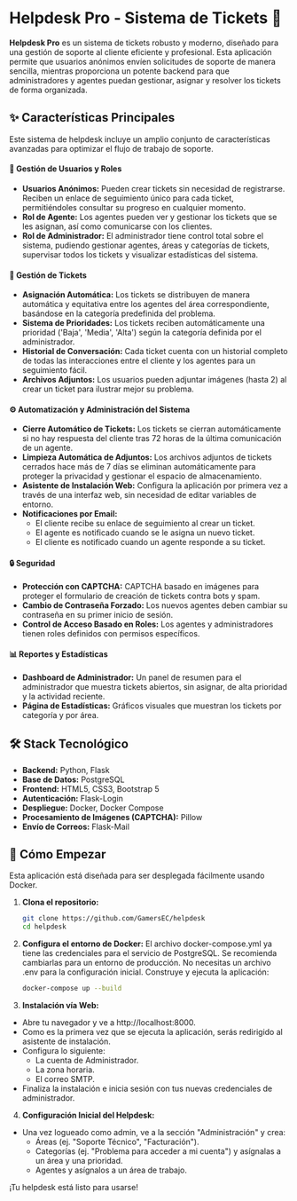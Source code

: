 # Helpdesk Pro - Sistema de Tickets 🎫

**Helpdesk Pro** es un sistema de tickets robusto y moderno, diseñado para una gestión de soporte al cliente eficiente y profesional. Esta aplicación permite que usuarios anónimos envíen solicitudes de soporte de manera sencilla, mientras proporciona un potente backend para que administradores y agentes puedan gestionar, asignar y resolver los tickets de forma organizada.


## ✨ Características Principales

Este sistema de helpdesk incluye un amplio conjunto de características avanzadas para optimizar el flujo de trabajo de soporte.

#### 👤 Gestión de Usuarios y Roles
- **Usuarios Anónimos:** Pueden crear tickets sin necesidad de registrarse. Reciben un enlace de seguimiento único para cada ticket, permitiéndoles consultar su progreso en cualquier momento.
- **Rol de Agente:** Los agentes pueden ver y gestionar los tickets que se les asignan, así como comunicarse con los clientes.
- **Rol de Administrador:** El administrador tiene control total sobre el sistema, pudiendo gestionar agentes, áreas y categorías de tickets, supervisar todos los tickets y visualizar estadísticas del sistema.

#### 🎫 Gestión de Tickets
- **Asignación Automática:** Los tickets se distribuyen de manera automática y equitativa entre los agentes del área correspondiente, basándose en la categoría predefinida del problema.
- **Sistema de Prioridades:** Los tickets reciben automáticamente una prioridad ('Baja', 'Media', 'Alta') según la categoría definida por el administrador.
- **Historial de Conversación:** Cada ticket cuenta con un historial completo de todas las interacciones entre el cliente y los agentes para un seguimiento fácil.
- **Archivos Adjuntos:** Los usuarios pueden adjuntar imágenes (hasta 2) al crear un ticket para ilustrar mejor su problema.

#### ⚙️ Automatización y Administración del Sistema
- **Cierre Automático de Tickets:** Los tickets se cierran automáticamente si no hay respuesta del cliente tras 72 horas de la última comunicación de un agente.
- **Limpieza Automática de Adjuntos:** Los archivos adjuntos de tickets cerrados hace más de 7 días se eliminan automáticamente para proteger la privacidad y gestionar el espacio de almacenamiento.
- **Asistente de Instalación Web:** Configura la aplicación por primera vez a través de una interfaz web, sin necesidad de editar variables de entorno.
- **Notificaciones por Email:**
    - El cliente recibe su enlace de seguimiento al crear un ticket.
    - El agente es notificado cuando se le asigna un nuevo ticket.
    - El cliente es notificado cuando un agente responde a su ticket.

#### 🔒 Seguridad
- **Protección con CAPTCHA:** CAPTCHA basado en imágenes para proteger el formulario de creación de tickets contra bots y spam.
- **Cambio de Contraseña Forzado:** Los nuevos agentes deben cambiar su contraseña en su primer inicio de sesión.
- **Control de Acceso Basado en Roles:** Los agentes y administradores tienen roles definidos con permisos específicos.

#### 📊 Reportes y Estadísticas
- **Dashboard de Administrador:** Un panel de resumen para el administrador que muestra tickets abiertos, sin asignar, de alta prioridad y la actividad reciente.
- **Página de Estadísticas:** Gráficos visuales que muestran los tickets por categoría y por área.

## 🛠️ Stack Tecnológico

- **Backend:** Python, Flask
- **Base de Datos:** PostgreSQL
- **Frontend:** HTML5, CSS3, Bootstrap 5
- **Autenticación:** Flask-Login
- **Despliegue:** Docker, Docker Compose
- **Procesamiento de Imágenes (CAPTCHA):** Pillow
- **Envío de Correos:** Flask-Mail

## 🚀 Cómo Empezar

Esta aplicación está diseñada para ser desplegada fácilmente usando Docker.

1. **Clona el repositorio:**
   ```bash
   git clone https://github.com/GamersEC/helpdesk
   cd helpdesk
   ```
2. **Configura el entorno de Docker:**
El archivo docker-compose.yml ya tiene las credenciales para el servicio de PostgreSQL. Se recomienda cambiarlas para un entorno de producción.
No necesitas un archivo .env para la configuración inicial.
Construye y ejecuta la aplicación:
   ```bash 
   docker-compose up --build
3. **Instalación vía Web:**
- Abre tu navegador y ve a http://localhost:8000.
- Como es la primera vez que se ejecuta la aplicación, serás redirigido al asistente de instalación.
- Configura lo siguiente:
  - La cuenta de Administrador.
  - La zona horaria.
  - El correo SMTP.
- Finaliza la instalación e inicia sesión con tus nuevas credenciales de administrador.
4. **Configuración Inicial del Helpdesk:**
- Una vez logueado como admin, ve a la sección "Administración" y crea:
  - Áreas (ej. "Soporte Técnico", "Facturación").
  - Categorías (ej. "Problema para acceder a mi cuenta") y asígnalas a un área y una prioridad.
  - Agentes y asígnalos a un área de trabajo.

  

¡Tu helpdesk está listo para usarse!